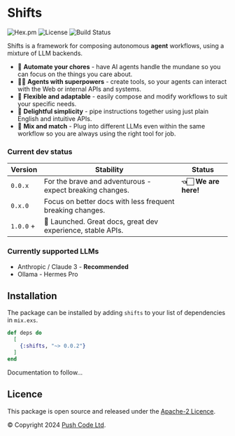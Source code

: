 # Shifts

![Hex.pm](https://img.shields.io/hexpm/v/shifts?color=informational)
![License](https://img.shields.io/github/license/lebrunel/shifts?color=informational)
![Build Status](https://img.shields.io/github/actions/workflow/status/lebrunel/shifts/elixir.yml?branch=main)

Shifts is a framework for composing autonomous **agent** workflows, using a mixture of LLM backends.

- 🤖 **Automate your chores** - have AI agents handle the mundane so you can focus on the things you care about.
- 💪🏻 **Agents with superpowers** - create tools, so your agents can interact with the Web or internal APIs and systems.
- 🧩 **Flexible and adaptable** - easily compose and modify workflows to suit your specific needs.
- 🤗 **Delightful simplicity** - pipe instructions together using just plain English and intuitive APIs.
- 🎨 **Mix and match** - Plug into different LLMs even within the same workflow so you are always using the right tool for job.

### Current dev status

| Version   | Stability                                                    | Status                  |
| --------- | ------------------------------------------------------------ | ----------------------- |
| `0.0.x`   | For the brave and adventurous - expect breaking changes.     | **👈🏻 We are here!** |
| `0.x.0`   | Focus on better docs with less frequent breaking changes.    |                         |
| `1.0.0` + | 🚀 Launched. Great docs, great dev experience, stable APIs. |                         |

### Currently supported LLMs

- Anthropic / Claude 3 - **Recommended**
- Ollama - Hermes Pro

## Installation

The package can be installed by adding `shifts` to your list of dependencies in `mix.exs`.

```elixir
def deps do
  [
    {:shifts, "~> 0.0.2"}
  ]
end
```

Documentation to follow...

## Licence

This package is open source and released under the [Apache-2 Licence](https://github.com/lebrunel/shifts/blob/master/LICENSE).

© Copyright 2024 [Push Code Ltd](https://www.pushcode.com/).
